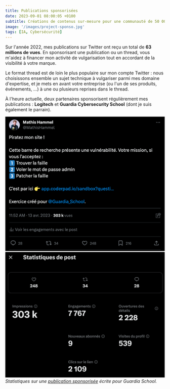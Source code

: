 ```yaml
---
title: Publications sponsorisées
date: 2023-09-01 08:00:05 +0100
subtitle: Créations de contenus sur-mesure pour une communauté de 50 000 développeurs et développeuses francophones.
image: '/images/project-sponso.jpg'
tags: [IA, Cybersécurité]
---
```


Sur l'année 2022, mes publications sur Twitter ont reçu un total de **63 millions de vues**. En sponsorisant une publication ou un thread, vous m'aidez à financer mon activité de vulgarisation tout en accordant de la visibilité à votre marque.

Le format thread est de loin le plus populaire sur mon compte Twitter : nous choisissons ensemble un sujet technique à vulgariser parmi mes domaine d'expertise, et je mets en avant votre entreprise (ou l'un de ses produits, événements, ...) à une ou plusieurs reprises dans le thread.

À l'heure actuelle, deux partenaires sponsorisent régulièrement mes publications : **Logitech** et **Guardia Cybersecurity School** (dont je suis également le parrain).

<div class="gallery-box">
  <div class="gallery">
    <img src="/images/twitter-sponsored.png" alt="Publication Twitter pour Guardia Cybersecurity School">
    <img src="/images/twitter-stats.png" alt="Statistiques associées à la capture d'écran précédente">
  </div>
  <em>Statistiques sur une <a href="https://twitter.com/MathisHammel/status/1646466490563014660">publication sponsorisée</a> écrite pour Guardia School.</em>
</div>